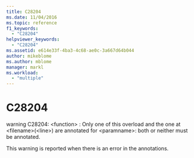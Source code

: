 ```yaml
---
title: C28204
ms.date: 11/04/2016
ms.topic: reference
f1_keywords:
  - "C28204"
helpviewer_keywords:
  - "C28204"
ms.assetid: e614e33f-4ba3-4c68-ae0c-3a667d64b044
author: mikeblome
ms.author: mblome
manager: markl
ms.workload:
  - "multiple"
---
```

# C28204
warning C28204: \<function> : Only one of this overload and the one at \<filename>(\<line>) are annotated for \<paramname>: both or neither must be annotated.

 This warning is reported when there is an error in the annotations.